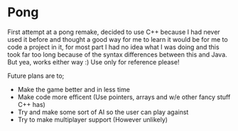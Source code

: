 # Pong

First attempt at a pong remake, decided to use C++ because I had never used it before and thought a good way for me to learn it
would be for me to code a project in it, for most part I had no idea what I was doing and this took far too long because of the syntax differences between this and Java. But yea, works either way :)
Use only for reference please!

Future plans are to;
  * Make the game better and in less time
  * Make code more efficent (Use pointers, arrays and w/e other fancy stuff C++ has)
  * Try and make some sort of AI so the user can play against
  * Try to make multiplayer support (However unlikely)
